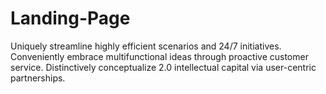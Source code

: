# Landing-Page
Uniquely streamline highly efficient scenarios and 24/7 initiatives. Conveniently embrace multifunctional ideas through proactive customer service. Distinctively conceptualize 2.0 intellectual capital via user-centric partnerships.

